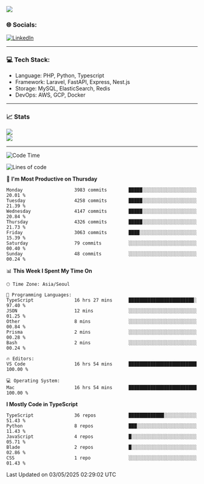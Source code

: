 <!--[![](https://visitcount.itsvg.in/api?id=jin-wk&icon=7&color=12)](https://visitcount.itsvg.in)-->
<!--[![Hits](https://hits.seeyoufarm.com/api/count/incr/badge.svg?url=https%3A%2F%2Fgithub.com%2Fjin-wk&count_bg=%235F625C&title_bg=%23555555&icon=github.svg&icon_color=%23E7E7E7&title=Hits&edge_flat=false)](https://hits.seeyoufarm.com)-->
![](https://komarev.com/ghpvc/?username=jin-wk&color=lightgrey&style=for-the-badge)

### 🌐 Socials:
[![LinkedIn](https://img.shields.io/badge/LinkedIn-%230077B5.svg?logo=linkedin&logoColor=white)](https://linkedin.com/in/jinwook-lee-242625241) 

---

### 💻 Tech Stack:
  - Language: PHP, Python, Typescript
  - Framework: Laravel, FastAPI, Express, Nest.js
  - Storage: MySQL, ElasticSearch, Redis
  - DevOps: AWS, GCP, Docker

---

### 📈 Stats
![](https://github-readme-stats.vercel.app/api?username=jin-wk&theme=dark&hide_border=true&include_all_commits=true&count_private=true)<br/>
![](https://github-readme-streak-stats.herokuapp.com/?user=jin-wk&theme=dark&hide_border=true)<br/>

---

<!--START_SECTION:waka-->
![Code Time](http://img.shields.io/badge/Code%20Time-2%2C271%20hrs%209%20mins-blue)

![Lines of code](https://img.shields.io/badge/From%20Hello%20World%20I%27ve%20Written-5.8%20million%20lines%20of%20code-blue)

📅 **I'm Most Productive on Thursday** 

```text
Monday                   3983 commits        █████░░░░░░░░░░░░░░░░░░░░   20.01 % 
Tuesday                  4258 commits        █████░░░░░░░░░░░░░░░░░░░░   21.39 % 
Wednesday                4147 commits        █████░░░░░░░░░░░░░░░░░░░░   20.84 % 
Thursday                 4326 commits        █████░░░░░░░░░░░░░░░░░░░░   21.73 % 
Friday                   3063 commits        ████░░░░░░░░░░░░░░░░░░░░░   15.39 % 
Saturday                 79 commits          ░░░░░░░░░░░░░░░░░░░░░░░░░   00.40 % 
Sunday                   48 commits          ░░░░░░░░░░░░░░░░░░░░░░░░░   00.24 % 
```


📊 **This Week I Spent My Time On** 

```text
🕑︎ Time Zone: Asia/Seoul

💬 Programming Languages: 
TypeScript               16 hrs 27 mins      ████████████████████████░   97.40 % 
JSON                     12 mins             ░░░░░░░░░░░░░░░░░░░░░░░░░   01.25 % 
Other                    8 mins              ░░░░░░░░░░░░░░░░░░░░░░░░░   00.84 % 
Prisma                   2 mins              ░░░░░░░░░░░░░░░░░░░░░░░░░   00.28 % 
Bash                     2 mins              ░░░░░░░░░░░░░░░░░░░░░░░░░   00.24 % 

🔥 Editors: 
VS Code                  16 hrs 54 mins      █████████████████████████   100.00 % 

💻 Operating System: 
Mac                      16 hrs 54 mins      █████████████████████████   100.00 % 
```

**I Mostly Code in TypeScript** 

```text
TypeScript               36 repos            █████████████░░░░░░░░░░░░   51.43 % 
Python                   8 repos             ███░░░░░░░░░░░░░░░░░░░░░░   11.43 % 
JavaScript               4 repos             █░░░░░░░░░░░░░░░░░░░░░░░░   05.71 % 
Blade                    2 repos             █░░░░░░░░░░░░░░░░░░░░░░░░   02.86 % 
CSS                      1 repo              ░░░░░░░░░░░░░░░░░░░░░░░░░   01.43 % 
```




 Last Updated on 03/05/2025 02:29:02 UTC
<!--END_SECTION:waka-->
